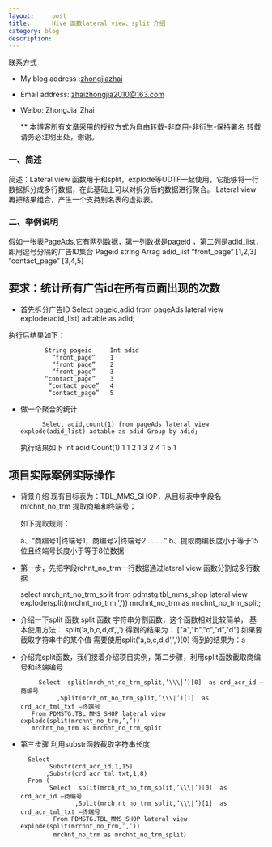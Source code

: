 ```yaml
---
layout:     post
title:      Hive 函数lateral view、split 介绍
category: blog
description: 
---
```


   <script type="text/javascript">var cnzz_protocol = (("https:" == document.location.protocol) ? " https://" : " http://");document.write(unescape("%3Cspan id='cnzz_stat_icon_1275018137'%3E%3C/span%3E%3Cscript src='" + cnzz_protocol + "s19.cnzz.com/z_stat.php%3Fid%3D1275018137%26show%3Dpic' type='text/javascript'%3E%3C/script%3E"));</script>


   联系方式
* My blog address :[zhongjiazhai](http://zhongjiazhai.github.io)
* Email address: zhaizhongjia2010@163.com
* Weibo: ZhongJia_Zhai

    ** 本博客所有文章采用的授权方式为自由转载-非商用-非衍生-保持署名 转载请务必注明出处，谢谢。
### 一、简述
简述：Lateral view  函数用于和split，explode等UDTF一起使用，它能够将一行数据拆分成多行数据，在此基础上可以对拆分后的数据进行聚合。
Lateral view 再把结果组合，产生一个支持别名表的虚拟表。

### 二、举例说明

  假如一张表PageAds,它有两列数据，第一列数据是pageid ，第二列是adid_list，即用逗号分隔的广告ID集合
            Pageid string 	Arrag<int> adid_list
            “front_page”	  [1,2,3]
            “contact_page”	[3,4,5]
   
  ## 要求：统计所有广告id在所有页面出现的次数
  * 首先拆分广告ID
              Select pageid,adid  from pageAds lateral view explode(adid_list) adtable as adid;

执行后结果如下：
  
              String pageid 	Int adid
                “front_page”	1
                “front_page”	2
                “front_page”	3
              “contact_page”	3
               “contact_page”	4
               “contact_page”	5

*  做一个聚合的统计
             
             Select adid,count(1) from pageAds lateral view explode(adid_list) adtable as adid Group by adid;
     执行结果如下
           Int adid 	Count(1)
                   1	1
                   2	1
                   3	2
                   4	1
                   5	1
 ## 项目实际案例实际操作
   * 背景介绍 现有目标表为：TBL_MMS_SHOP，从目标表中字段名mrchnt_no_trm 提取商编和终端号；
      
      如下提取规则：
      
      a、“商编号1|终端号1，商编号2|终端号2………”
      b、提取商编长度小于等于15位且终端号长度小于等于8位数据
   * 第一步，先把字段rchnt_no_trm一行数据通过lateral view 函数分割成多行数据
   
       select mrch_nt_no_trm_split
       from pdmstg.tbl_mms_shop 
       lateral view explode(split(mrchnt_no_trm,',')) mrchnt_no_trm as mrchnt_no_trm_split;
  * 介绍一下split 函数
      split 函数 字符串分割函数，这个函数相对比较简单，
      基本使用方法： split('a,b,c,d,d',',')
      得到的结果为：
      ["a","b","c","d","d"]
      如果要截取字符串中的某个值
      需要使用split('a,b,c,d,d',',')[0]
      得到的结果为：a
  * 介绍完split函数，我们接着介绍项目实例，第二步骤，利用split函数截取商编号和终端编号
  
  
             Select  split(mrch_nt_no_trm_split,’\\\|’)[0]  as crd_acr_id –商编号
                  ,Split(mrch_nt_no_trm_split,’\\\|’)[1]  as crd_acr_tml_txt –终端号
           From PDMSTG.TBL_MMS_SHOP lateral view explode(split(mrchnt_no_trm,’,’))
           mrchnt_no_trm as mrchnt_no_trm_split
           
           
  * 第三步骤 利用substr函数截取字符串长度
  
          Select 
                Substr(crd_acr_id,1,15)
               ,Substr(crd_acr_tml_txt,1,8)
          From (
                Select  split(mrch_nt_no_trm_split,’\\\|’)[0]  as crd_acr_id –商编号
                       ,Split(mrch_nt_no_trm_split,’\\\|’)[1]  as crd_acr_tml_txt –终端号
                 From PDMSTG.TBL_MMS_SHOP lateral view explode(split(mrchnt_no_trm,’,’))
                 mrchnt_no_trm as mrchnt_no_trm_split）
      





       


